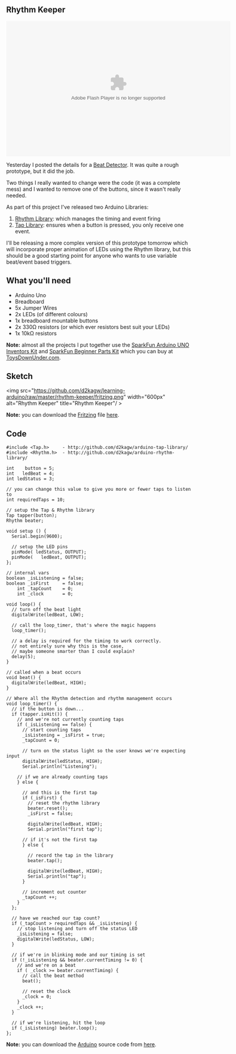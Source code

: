 ## Rhythm Keeper

<object width="600" height="362"><param name="movie" value="<youtube path>"></param><param name="allowFullScreen" value="true"></param><param name="allowscriptaccess" value="always"></param><embed src="<youtube path>" type="application/x-shockwave-flash" allowscriptaccess="always" allowfullscreen="true" width="600" height="362"></embed></object>

Yesterday I posted the details for a [Beat Detector](http://learning-arduino.tumblr.com/post/2558360094/beat-detector-v1). It was quite a rough prototype, but it did the job.

Two things I really wanted to change were the code (it was a complete mess) and I wanted to remove one of the buttons, since it wasn't really needed.

As part of this project I've released two Arduino Libraries:

1. [Rhythm Library](http://github.com/d2kagw/arduino-rhythm-library): which manages the timing and event firing
2. [Tap Library](http://github.com/d2kagw/arduino-tap-library): ensures when a button is pressed, you only receive one event.

I'll be releasing a more complex version of this prototype tomorrow which will incorporate proper animation of LEDs using the Rhythm library, but this should be a good starting point for anyone who wants to use variable beat/event based triggers.

## What you'll need

* Arduino Uno
* Breadboard
* 5x Jumper Wires
* 2x LEDs (of different colours)
* 1x breadboard mountable buttons
* 2x 330&#8486; resistors (or which ever resistors best suit your LEDs)
* 1x 10k&#8486; resistors

**Note:** almost all the projects I put together use the [SparkFun Arduino UNO Inventors Kit](http://www.sparkfun.com/products/10173) and [SparkFun Beginner Parts Kit](http://www.sparkfun.com/products/10003) which you can buy at [ToysDownUnder.com](http://toysdownunder.com/arduino).

## Sketch
<img src="https://github.com/d2kagw/learning-arduino/raw/master/rhythm-keeper/fritzing.png" width="600px" alt="Rhythm Keeper" title="Rhythm Keeper"/ >

**Note:** you can download the [Fritzing](http://fritzing.org/) file [here](https://github.com/d2kagw/learning-arduino/raw/master/rhythm-keeper/rhythm-keeper.fz).

## Code

    #include <Tap.h>     - http://github.com/d2kagw/arduino-tap-library/
    #include <Rhythm.h>  - http://github.com/d2kagw/arduino-rhythm-library/
    
    int    button = 5;
    int   ledBeat = 4;
    int ledStatus = 3;
    
    // you can change this value to give you more or fewer taps to listen to
    int requiredTaps = 10;
    
    // setup the Tap & Rhythm library
    Tap tapper(button);
    Rhythm beater;
    
    void setup () {
      Serial.begin(9600);
      
      // setup the LED pins
      pinMode( ledStatus, OUTPUT);
      pinMode(   ledBeat, OUTPUT);
    };
    
    // internal vars
    boolean _isListening = false;
    boolean _isFirst     = false;
        int _tapCount    = 0;
        int _clock       = 0;
    
    void loop() {
      // turn off the beat light
      digitalWrite(ledBeat, LOW);
      
      // call the loop_timer, that's where the magic happens
      loop_timer();
      
      // a delay is required for the timing to work correctly.
      // not entirely sure why this is the case,
      // maybe someone smarter than I could explain?
      delay(5);
    }
    
    // called when a beat occurs
    void beat() {
      digitalWrite(ledBeat, HIGH);
    }
    
    // Where all the Rhythm detection and rhythm management occurs
    void loop_timer() {
      // if the button is down...
      if (tapper.isHit()) {
        // and we're not currently counting taps
        if (_isListening == false) {
          // start counting taps
          _isListening = _isFirst = true;
          _tapCount = 0;
          
          // turn on the status light so the user knows we're expecting input
          digitalWrite(ledStatus, HIGH);
          Serial.println("Listening");
        
        // if we are already counting taps
        } else {
          
          // and this is the first tap
          if (_isFirst) {
            // reset the rhythm library
            beater.reset();
            _isFirst = false;
            
            digitalWrite(ledBeat, HIGH);
            Serial.println("first tap");
          
          // if it's not the first tap
          } else {
            
            // record the tap in the library
            beater.tap();
            
            digitalWrite(ledBeat, HIGH);
            Serial.println("tap");
          }
          
          // increment out counter
          _tapCount ++;
        }
      };
      
      // have we reached our tap count?
      if (_tapCount > requiredTaps && _isListening) {
        // stop listening and turn off the status LED
        _isListening = false;
        digitalWrite(ledStatus, LOW);
      }
      
      // if we're in blinking mode and our timing is set
      if (!_isListening && beater.currentTiming != 0) {
        // and we're on a beat
        if ( _clock >= beater.currentTiming) {
          // call the beat method
          beat();
          
          // reset the clock
          _clock = 0;
        }
        _clock ++;
      }
      
      // if we're listening, hit the loop
      if (_isListening) beater.loop();
    };

**Note:** you can download the [Arduino](http://www.arduino.cc/en/Main/Software) source code from [here](https://github.com/d2kagw/learning-arduino/raw/master/rhythm-keeper/rhythmkeeper/rhythmkeeper.pde).
